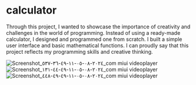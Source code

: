 # calculator

Through this project, I wanted to showcase the importance of creativity and challenges in the world of programming. Instead of using a ready-made calculator, I designed and programmed one from scratch. I built a simple user interface and basic mathematical functions. I can proudly say that this project reflects my programming skills and creative thinking.

![Screenshot_٢٠٢٤-٠٨-٠٥-١١-٤٩-٣٦-٥٣٧_com miui videoplayer](https://github.com/user-attachments/assets/d8b7f8d2-42a6-4f3a-becb-3640c1c89377)
![Screenshot_٢٠٢٤-٠٨-٠٥-١١-٤٩-٤٤-١٣١_com miui videoplayer](https://github.com/user-attachments/assets/323715d2-ce49-4ef7-b632-b9306cc7d8f4)
![Screenshot_٢٠٢٤-٠٨-٠٥-١١-٤٩-٤٩-٤٤٨_com miui videoplayer](https://github.com/user-attachments/assets/d3bff1f9-60c3-43b4-8d86-94eed78297f2)
